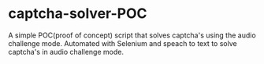 # captcha-solver-POC
A simple POC(proof of concept) script that solves captcha's using the audio challenge mode.
Automated with Selenium and speach to text to solve captcha's in audio challenge mode.
